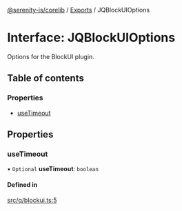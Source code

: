 [@serenity-is/corelib](../README.md) / [Exports](../modules.md) / JQBlockUIOptions

# Interface: JQBlockUIOptions

Options for the BlockUI plugin.

## Table of contents

### Properties

- [useTimeout](JQBlockUIOptions.md#usetimeout)

## Properties

### useTimeout

• `Optional` **useTimeout**: `boolean`

#### Defined in

[src/q/blockui.ts:5](https://github.com/serenity-is/serenity/blob/master/packages/corelib/src/q/blockui.ts#L5)
